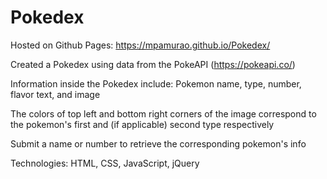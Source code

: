 # Pokedex

Hosted on Github Pages: https://mpamurao.github.io/Pokedex/

Created a Pokedex using data from the PokeAPI (https://pokeapi.co/)

Information inside the Pokedex include:
Pokemon name, type, number, flavor text, and image

The colors of top left and bottom right corners of the image correspond to the pokemon's first and (if applicable) second type respectively

Submit a name or number to retrieve the corresponding pokemon's info

Technologies: HTML, CSS, JavaScript, jQuery
